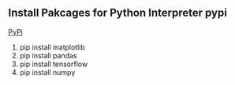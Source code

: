 ## Install Pakcages for Python Interpreter pypi
[PyPi](https://pypi.org/)
1. pip install matplotlib
2. pip install pandas
3. pip install tensorflow
4. pip install numpy
